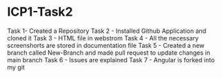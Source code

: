 # ICP1-Task2
Task 1- Created a Repository
Task 2 - Installed Github Application and cloned it 
Task 3 - HTML file in webstrom
Task 4 - All the necessary screenshorts are stored in documentation file
Task 5 - Created a new branch called New-Branch and made pull request to update changes in main branch 
Task 6 - Issues are explained
Task 7 - Angular is forked into my git
